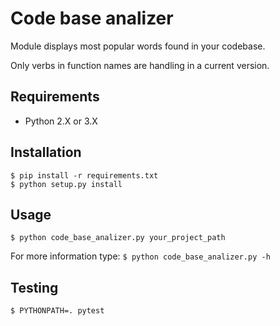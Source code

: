 Code base analizer
==================

Module displays most popular words found in your codebase.

Only verbs in function names are handling in a current version.

## Requirements

* Python 2.X or 3.X

## Installation

```
$ pip install -r requirements.txt
$ python setup.py install
```

## Usage

```
$ python code_base_analizer.py your_project_path
```

For more information type: ```$ python code_base_analizer.py -h```

## Testing
```
$ PYTHONPATH=. pytest
```

